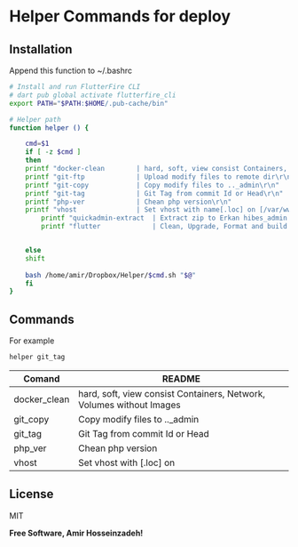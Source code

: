 # Helper Commands for deploy

## Installation
Append this function to ~/.bashrc

```sh
# Install and run FlutterFire CLI
# dart pub global activate flutterfire_cli
export PATH="$PATH:$HOME/.pub-cache/bin"

# Helper path 
function helper () {

    cmd=$1
    if [ -z $cmd ]
    then
	printf "docker-clean        | hard, soft, view consist Containers, Network, Volumes without Images\r\n"
	printf "git-ftp             | Upload modify files to remote dir\r\n"
	printf "git-copy            | Copy modify files to .._admin\r\n"
	printf "git-tag             | Git Tag from commit Id or Head\r\n"
	printf "php-ver             | Chean php version\r\n"
	printf "vhost               | Set vhost with name[.loc] on [/var/www/vhosts/]Path\r\n"
        printf "quickadmin-extract  | Extract zip to Erkan hibes_admin on quickadmin branch\r\n"        
        printf "flutter             | Clean, Upgrade, Format and build APK [-apk]\r\n"


    else
    shift
    
    bash /home/amir/Dropbox/Helper/$cmd.sh "$@"
    fi
}


```

## Commands
For example

```sh
helper git_tag
```

| Comand | README |
| ------ | ------ |
|docker_clean        | hard, soft, view consist Containers, Network, Volumes without Images|
|git_copy            | Copy modify files to .._admin|
|git_tag             | Git Tag from commit Id or Head|
|php_ver             | Chean php version|
|vhost               | Set vhost with [.loc] on|

## License

MIT

**Free Software, Amir Hosseinzadeh!**

